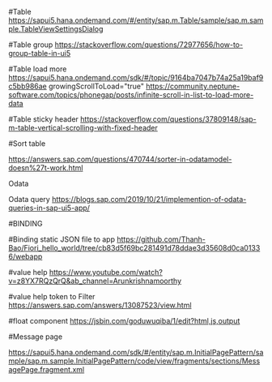#Table
https://sapui5.hana.ondemand.com/#/entity/sap.m.Table/sample/sap.m.sample.TableViewSettingsDialog

#Table group
https://stackoverflow.com/questions/72977656/how-to-group-table-in-ui5

#Table load more
https://sapui5.hana.ondemand.com/sdk/#/topic/9164ba7047b74a25a19baf9c5bb986ae
growingScrollToLoad="true"
https://community.neptune-software.com/topics/phonegap/posts/infinite-scroll-in-list-to-load-more-data

#Table sticky header
https://stackoverflow.com/questions/37809148/sap-m-table-vertical-scrolling-with-fixed-header

#Sort table

https://answers.sap.com/questions/470744/sorter-in-odatamodel-doesn%27t-work.html

Odata

Odata query
https://blogs.sap.com/2019/10/21/implemention-of-odata-queries-in-sap-ui5-app/

#BINDING

#Binding static JSON file to app
https://github.com/Thanh-Bao/Fiori_hello_world/tree/cb83d5f69bc281491d78ddae3d35608d0ca01336/webapp

#value help
https://www.youtube.com/watch?v=z8YX7RQzQrQ&ab_channel=Arunkrishnamoorthy

#value help token to Filter
https://answers.sap.com/answers/13087523/view.html

#float component https://jsbin.com/goduwuqiba/1/edit?html,js,output

#Message page

https://sapui5.hana.ondemand.com/sdk/#/entity/sap.m.InitialPagePattern/sample/sap.m.sample.InitialPagePattern/code/view/fragments/sections/MessagePage.fragment.xml
